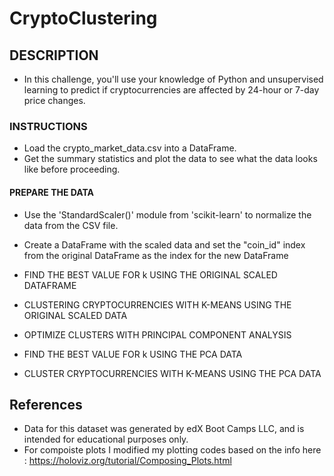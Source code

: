 # CryptoClustering

## DESCRIPTION
- In this challenge, you'll use your knowledge of Python and unsupervised learning to predict if cryptocurrencies are affected by 24-hour or 7-day price changes.

### INSTRUCTIONS 
- Load the crypto_market_data.csv into a DataFrame.
- Get the summary statistics and plot the data to see what the data looks like before proceeding.

#### PREPARE THE DATA
- Use the 'StandardScaler()' module from 'scikit-learn' to normalize the data from the CSV file.
- Create a DataFrame with the scaled data and set the "coin_id" index from the original DataFrame as the index for the new DataFrame

- FIND THE BEST VALUE FOR k USING THE ORIGINAL SCALED DATAFRAME 

- CLUSTERING CRYPTOCURRENCIES WITH K-MEANS USING THE ORIGINAL SCALED DATA

- OPTIMIZE CLUSTERS WITH PRINCIPAL COMPONENT ANALYSIS

- FIND THE BEST VALUE FOR k USING THE PCA DATA

- CLUSTER CRYPTOCURRENCIES WITH K-MEANS USING THE PCA DATA




## References
 - Data for this dataset was generated by edX Boot Camps LLC, and is intended for educational purposes only.
 - For compoiste plots I modified my plotting codes based on the info here : 
 https://holoviz.org/tutorial/Composing_Plots.html 